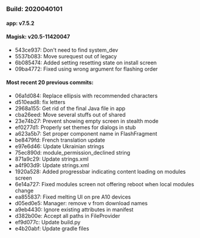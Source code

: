 ### Build: 2020040101
#### app: v7.5.2
#### Magisk: v20.5-11420047

- 543ce937: Don't need to find system_dev
- 5537b083: Move surequest out of legacy
- 6b085474: Added setting resetting state on install screen
- 09ba4772: Fixed using wrong argument for flashing order

#### Most recent 20 previous commits:

- 06a1d084: Replace ellipsis with recommended characters
- d510ead8: fix letters
- 2968a155: Get rid of the final Java file in app
- cba26eed: Move several stuffs out of shared
- 23e74b27: Prevent showing empty screen in stealth mode
- ef0277d1: Properly set themes for dialogs in stub
- a623a5b7: Set proper component name in FlashFragment
- be8479fd: French translation update
- e97e6d46: Update Ukrainian strings
- 75ec890d: module_permission_declined string
- 871a9c29: Update strings.xml
- a4f903d9: Update strings.xml
- 1920a528: Added progressbar indicating content loading on modules screen
- 6e14a727: Fixed modules screen not offering reboot when local modules change
- ea855837: Fixed melting UI on pre A10 devices
- d05ed0e5: Manager: remove v from download names
- a9eb4430: Ignore existing attributes in manifest
- d382b00e: Accept all paths in FileProvider
- ef9d077c: Update build.py
- e4b20abf: Update gradle files
